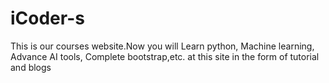 # iCoder-s
This is our courses website.Now you will  Learn python, Machine learning, Advance AI tools, Complete bootstrap,etc. at this site in the form of tutorial and blogs
